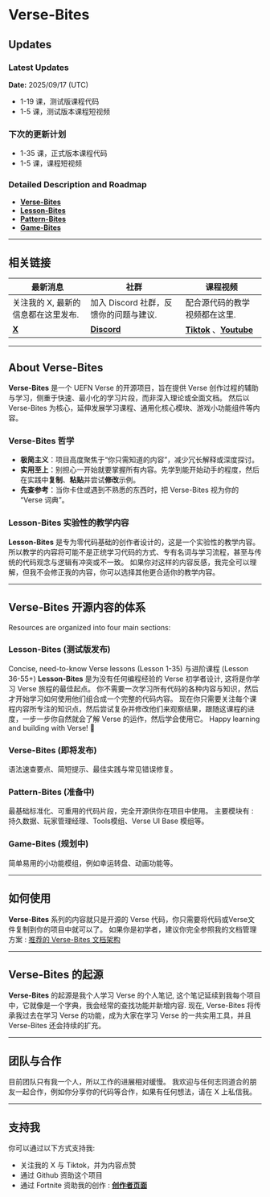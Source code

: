 # Verse-Bites

## Updates
### Latest Updates
**Date:** 2025/09/17 (UTC)
- 1-19 课，测试版课程代码
- 1-5 课，测试版本课程短视频

### 下次的更新计划
- 1-35 课，正式版本课程代码
- 1-5 课，课程短视频

### Detailed Description and Roadmap
- [**Verse-Bites**](https://github.com/UnrealRider/Verse-Bites/edit/main/README.md)
- [**Lesson-Bites**](https://github.com/UnrealRider/Verse-Bites/edit/main/README.md)
- [**Pattern-Bites**](https://github.com/UnrealRider/Verse-Bites/edit/main/README.md)
- [**Game-Bites**](https://github.com/UnrealRider/Verse-Bites/edit/main/README.md)  
---

## 相关链接

| 最新消息 | 社群 | 课程视频 |
| - | - | - |
| 关注我的 X, 最新的信息都在这里发布. | 加入 Discord 社群，反馈你的问题与建议. | 配合源代码的教学视频都在这里. |
| [**X**](https://x.com/_PizzaVsBurger) | [**Discord**](http://discord.gg/AhU7WkUdUD) | [**Tiktok**](http://discord.gg/AhU7WkUdUD) 、[**Youtube**](http://discord.gg/AhU7WkUdUD) |

---

## About Verse-Bites
**Verse-Bites** 是一个 UEFN Verse 的开源项目，旨在提供 Verse 创作过程的辅助与学习，侧重于快速、最小化的学习片段，而非深入理论或全面文档。
然后以 Verse-Bites 为核心，延伸发展学习课程、通用化核心模块、游戏小功能组件等内容。

### **Verse-Bites** 哲学
- **极简主义**：项目高度聚焦于“你只需知道的内容”，减少冗长解释或深度探讨。
- **实用至上**：别担心一开始就要掌握所有内容。先学到能开始动手的程度，然后在实践中**复制**、**粘贴**并尝试**修改**示例。
- **先查参考**：当你卡住或遇到不熟悉的东西时，把 Verse-Bites 视为你的 “Verse 词典”。

### **Lesson-Bites** 实验性的教学内容
**Lesson-Bites** 是专为零代码基础的创作者设计的，这是一个实验性的教学内容。
所以教学的内容将可能不是正统学习代码的方式、专有名词与学习流程，甚至与传统的代码观念与逻辑有冲突或不一致。
如果你对这样的内容反感，我完全可以理解，但我不会修正我的内容，你可以选择其他更合适你的教学内容。

---

## **Verse-Bites** 开源内容的体系
Resources are organized into four main sections:

### **Lesson-Bites** (测试版发布)
Concise, need-to-know Verse lessons (Lesson 1-35) 与进阶课程 (Lesson 36-55+)
**Lesson-Bites** 是为没有任何编程经验的 Verse 初学者设计, 这将是你学习 Verse 旅程的最佳起点。
你不需要一次学习所有代码的各种内容与知识，然后才开始学习如何使用他们组合成一个完整的代码内容。
现在你只需要关注每个课程内容所专注的知识点，然后尝试复杂并修改他们来观察结果，跟随这课程的进度，一步一步你自然就会了解 Verse 的运作，然后学会使用它。
Happy learning and building with Verse! 🚀

### **Verse-Bites** (即将发布)
语法速查要点、简短提示、最佳实践与常见错误修复。

### **Pattern-Bites** (准备中)
最基础标准化、可重用的代码片段，完全开源供你在项目中使用。
主要模块有 : 持久数据、玩家管理经理、Tools模组、Verse UI Base 模组等。

### **Game-Bites** (规划中)
简单易用的小功能模组，例如幸运转盘、动画功能等。

---

## 如何使用
**Verse-Bites** 系列的内容就只是开源的 Verse 代码，你只需要将代码或Verse文件复制到你的项目中就可以了。
如果你是初学者，建议你完全参照我的文档管理方案 : [推荐的 Verse-Bites 文档架构](https://github.com/UnrealRider/Verse-Bites/edit/main/README.md)  

---

## Verse-Bites 的起源
**Verse-Bites** 的起源是我个人学习 Verse 的个人笔记, 这个笔记延续到我每个项目中，它就像是一个字典，我会经常的查找功能并新增内容.
现在, Verse-Bites 将传承我过去在学习 Verse 的功能，成为大家在学习 Verse 的一共实用工具，并且 Verse-Bites 还会持续的扩充。

---

## 团队与合作
目前团队只有我一个人，所以工作的进展相对缓慢。
我欢迎与任何志同道合的朋友一起合作，例如你分享你的代码等合作，如果有任何想法，请在 X 上私信我。

---

## 支持我

你可以通过以下方式支持我:
- 关注我的 X 与 Tiktok，并为内容点赞
- 通过 Github 资助这个项目
- 通过 Fortnite 资助我的创作 : [**创作者页面**](https://www.fortnite.com/@satoru-games?lang=en-US)  

